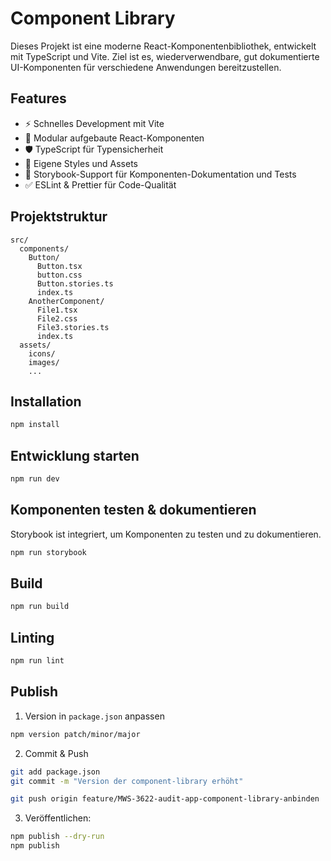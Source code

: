 # Component Library

Dieses Projekt ist eine moderne React-Komponentenbibliothek, entwickelt mit TypeScript und Vite. Ziel ist es, wiederverwendbare, gut dokumentierte UI-Komponenten für verschiedene Anwendungen bereitzustellen.

## Features

-   ⚡️ Schnelles Development mit Vite
-   🧩 Modular aufgebaute React-Komponenten
-   🛡️ TypeScript für Typensicherheit
-   🎨 Eigene Styles und Assets
-   🧪 Storybook-Support für Komponenten-Dokumentation und Tests
-   ✅ ESLint & Prettier für Code-Qualität

## Projektstruktur

```
src/
  components/
    Button/
      Button.tsx
      button.css
      Button.stories.ts
      index.ts
    AnotherComponent/
      File1.tsx
      File2.css
      File3.stories.ts
      index.ts
  assets/
    icons/
    images/
    ...
```

## Installation

```bash
npm install
```

## Entwicklung starten

```bash
npm run dev
```

## Komponenten testen & dokumentieren

Storybook ist integriert, um Komponenten zu testen und zu dokumentieren.

```bash
npm run storybook
```

## Build

```bash
npm run build
```

## Linting

```bash
npm run lint
```

## Publish

1. Version in `package.json` anpassen

```bash
npm version patch/minor/major
```

2. Commit & Push

```bash
git add package.json
git commit -m "Version der component-library erhöht"
```

```bash
git push origin feature/MWS-3622-audit-app-component-library-anbinden
```

3. Veröffentlichen:

```bash
npm publish --dry-run
npm publish
```
